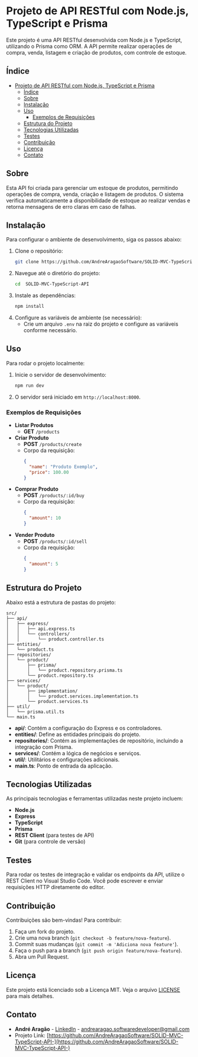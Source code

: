 # Projeto de API RESTful com Node.js, TypeScript e Prisma

Este projeto é uma API RESTful desenvolvida com Node.js e TypeScript, utilizando o Prisma como ORM. A API permite realizar operações de compra, venda, listagem e criação de produtos, com controle de estoque.

## Índice
- [Projeto de API RESTful com Node.js, TypeScript e Prisma](#projeto-de-api-restful-com-nodejs-typescript-e-prisma)
  - [Índice](#índice)
  - [Sobre](#sobre)
  - [Instalação](#instalação)
  - [Uso](#uso)
    - [Exemplos de Requisições](#exemplos-de-requisições)
  - [Estrutura do Projeto](#estrutura-do-projeto)
  - [Tecnologias Utilizadas](#tecnologias-utilizadas)
  - [Testes](#testes)
  - [Contribuição](#contribuição)
  - [Licença](#licença)
  - [Contato](#contato)

## Sobre

Esta API foi criada para gerenciar um estoque de produtos, permitindo operações de compra, venda, criação e listagem de produtos. O sistema verifica automaticamente a disponibilidade de estoque ao realizar vendas e retorna mensagens de erro claras em caso de falhas.

## Instalação

Para configurar o ambiente de desenvolvimento, siga os passos abaixo:

1. Clone o repositório:
   ```bash
   git clone https://github.com/AndreAragaoSoftware/SOLID-MVC-TypeScript-API-
   ```
2. Navegue até o diretório do projeto:
   ```bash
   cd  SOLID-MVC-TypeScript-API
   ```
3. Instale as dependências:
   ```bash
   npm install
   ```
4. Configure as variáveis de ambiente (se necessário):
   - Crie um arquivo `.env` na raiz do projeto e configure as variáveis conforme necessário.

## Uso

Para rodar o projeto localmente:

1. Inicie o servidor de desenvolvimento:
   ```bash
   npm run dev
   ```
2. O servidor será iniciado em `http://localhost:8000`.

### Exemplos de Requisições

- **Listar Produtos**
  - **GET** `/products`
- **Criar Produto**
  - **POST** `/products/create`
  - Corpo da requisição:
    ```json
    {
      "name": "Produto Exemplo",
      "price": 100.00
    }
    ```
- **Comprar Produto**
  - **POST** `/products/:id/buy`
  - Corpo da requisição:
    ```json
    {
      "amount": 10
    }
    ```
- **Vender Produto**
  - **POST** `/products/:id/sell`
  - Corpo da requisição:
    ```json
    {
      "amount": 5
    }
    ```

## Estrutura do Projeto

Abaixo está a estrutura de pastas do projeto:

```plaintext
src/
├── api/
│   ├── express/
│   │   ├── api.express.ts
│   │   └── controllers/
│   │       └── product.controller.ts
├── entities/
│   └── product.ts
├── repositories/
│   └── product/
│       ├── prisma/
│       │   └── product.repository.prisma.ts
│       └── product.repository.ts
├── services/
│   └── product/
│       ├── implementation/
│       │   └── product.services.implementation.ts
│       └── product.services.ts
├── util/
│   └── prisma.util.ts
└── main.ts
```

- **api/**: Contém a configuração do Express e os controladores.
- **entities/**: Define as entidades principais do projeto.
- **repositories/**: Contém as implementações de repositório, incluindo a integração com Prisma.
- **services/**: Contém a lógica de negócios e serviços.
- **util/**: Utilitários e configurações adicionais.
- **main.ts**: Ponto de entrada da aplicação.

## Tecnologias Utilizadas

As principais tecnologias e ferramentas utilizadas neste projeto incluem:

- **Node.js**
- **Express**
- **TypeScript**
- **Prisma**
- **REST Client** (para testes de API)
- **Git** (para controle de versão)

## Testes

Para rodar os testes de integração e validar os endpoints da API, utilize o REST Client no Visual Studio Code. Você pode escrever e enviar requisições HTTP diretamente do editor.

## Contribuição

Contribuições são bem-vindas! Para contribuir:

1. Faça um fork do projeto.
2. Crie uma nova branch (`git checkout -b feature/nova-feature`).
3. Commit suas mudanças (`git commit -m 'Adiciona nova feature'`).
4. Faça o push para a branch (`git push origin feature/nova-feature`).
5. Abra um Pull Request.

## Licença

Este projeto está licenciado sob a Licença MIT. Veja o arquivo [LICENSE](LICENSE) para mais detalhes.

## Contato

- **André Aragão** - [LinkedIn](https://www.linkedin.com/in/andrearagaodeveloper/) - andrearagao.softwaredeveloper@gmail.com
- Projeto Link: [https://github.com/AndreAragaoSoftware/SOLID-MVC-TypeScript-API-](https://github.com/AndreAragaoSoftware/SOLID-MVC-TypeScript-API-)

